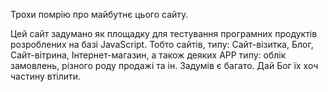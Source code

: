 Трохи помрію про майбутнє цього сайту.

Цей сайт задумано як площадку для тестування програмних продуктів розроблених на базі JavaScript. Тобто сайтів, типу: Сайт-візитка, Блог, Сайт-вітрина, Інтернет-магазин, а також деяких APP типу: облік замовлень, різного роду продажі та ін.
Задумів є багато. Дай Бог їх хоч частину втілити. 